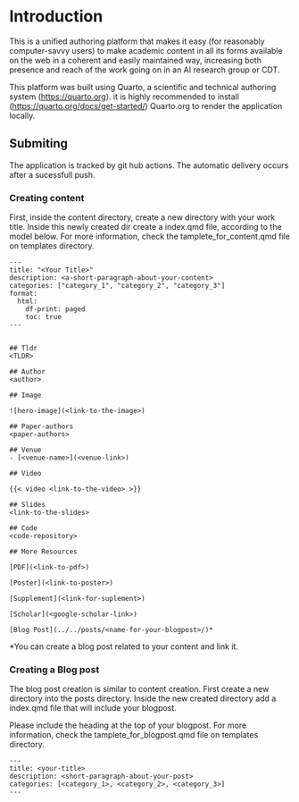 # Introduction

This is a unified authoring platform that makes it easy (for reasonably computer-savvy users) to make academic content in all its forms available on the web in a coherent and easily maintained way, increasing both presence and reach of the work going on in an AI research group or CDT.

This platform was built using Quarto, a scientific and technical authoring system (https://quarto.org). it is highly recommended to install (https://quarto.org/docs/get-started/) Quarto.org to render the application locally. 

## Submiting 

The application is tracked by git hub actions. The automatic delivery occurs after a sucessfull push.

### Creating content

First, inside the content directory, create a new directory with your work title. Inside this newly created dir create a index.qmd file, according to the model below. 
For more information, check the tamplete_for_content.qmd file on templates directory.

```
---
title: "<Your Title>"
description: <a-short-paragraph-about-your-content>
categories: ["category_1", "category_2", "category_3"]
format: 
  html:
    df-print: paged
    toc: true
---


## Tldr 
<TLDR>
    
## Author 
<author>

## Image  

![hero-image](<link-to-the-image>)

## Paper-authors
<paper-authors>

## Venue
- [<venue-name>](<venue-link>)

## Video   

{{< video <link-to-the-video> >}}

## Slides
<link-to-the-slides>

## Code
<code-repository>

## More Resources

[PDF](<link-to-pdf>)

[Poster](<link-to-poster>)

[Supplement](<link-for-suplement>)

[Scholar](<google-scholar-link>)

[Blog Post](../../posts/<name-for-your-blogpost>/)*

```

*You can create a blog post related to your content and link it.

### Creating a Blog post 

The blog post creation is similar to content creation. First create a new directory into the posts directory. 
Inside the new created directory add a index.qmd file that will include your blogpost.


Please include the heading at the top of your blogpost. For more information, check the tamplete_for_blogpost.qmd file on templates directory.

```
---
title: <your-title>
description: <short-paragraph-about-your-post>
categories: [<category_1>, <category_2>, <category_3>]
---

```